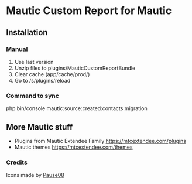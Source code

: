# Mautic Custom Report for Mautic 

## Installation

### Manual

1. Use last version
2. Unzip files to plugins/MauticCustomReportBundle
3. Clear cache (app/cache/prod/)
4. Go to /s/plugins/reload

### Command to sync

php bin/console mautic:source:created:contacts:migration

## More Mautic stuff

- Plugins from Mautic Extendee Family  https://mtcextendee.com/plugins
- Mautic themes https://mtcextendee.com/themes

### Credits

<div>Icons made by <a href="https://www.flaticon.com/authors/pause08" title="Pause08">Pause08</a>